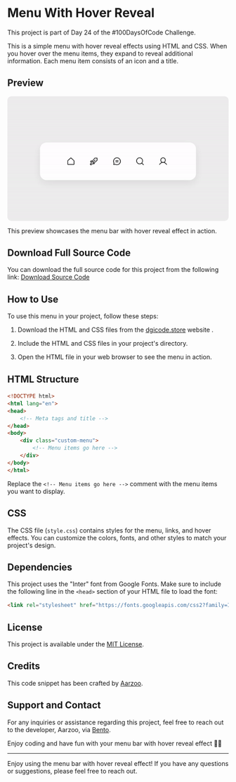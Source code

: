 # Menu With Hover Reveal

This project is part of Day 24 of the #100DaysOfCode Challenge.

This is a simple menu with hover reveal effects using HTML and CSS. When you hover over the menu items, they expand to reveal additional information. Each menu item consists of an icon and a title.

## Preview

<div style="display: flex; align-items: center; justify-content: center; width: 100%; border-radius: 0.6rem;">
    <img src="preview.gif" alt="preview GIF" width="100%" height="100%" style="overflow: none; border-radius: inherit;"/>
</div>

This preview showcases the menu bar with hover reveal effect in action.

## Download Full Source Code

You can download the full source code for this project from the following link: [Download Source Code](https://t.me/CodeWithAarzoo)

## How to Use

To use this menu in your project, follow these steps:

1. Download the HTML and CSS files from the [dgicode.store](https://dgicode.store/product/menu-with-hover-reveal-using-html-and-css/) website .

2. Include the HTML and CSS files in your project's directory.

3. Open the HTML file in your web browser to see the menu in action.

## HTML Structure

```html
<!DOCTYPE html>
<html lang="en">
<head>
    <!-- Meta tags and title -->
</head>
<body>
    <div class="custom-menu">
        <!-- Menu items go here -->
    </div>
</body>
</html>
```

Replace the `<!-- Menu items go here -->` comment with the menu items you want to display.

## CSS

The CSS file (`style.css`) contains styles for the menu, links, and hover effects. You can customize the colors, fonts, and other styles to match your project's design.

## Dependencies

This project uses the "Inter" font from Google Fonts. Make sure to include the following line in the `<head>` section of your HTML file to load the font:

```html
<link rel="stylesheet" href="https://fonts.googleapis.com/css2?family=Inter:wght@300;400;500;600;700;800;900&display=swap">
```

## License

This project is available under the [MIT License](LICENSE).

## Credits

This code snippet has been crafted by [Aarzoo](https://twitter.com/withaarzoo).

## Support and Contact

For any inquiries or assistance regarding this project, feel free to reach out to the developer, Aarzoo, via [Bento](https://bento.me/withaarzoo).

Enjoy coding and have fun with your menu bar with hover reveal effect 🚀✨

---

Enjoy using the menu bar with hover reveal effect! If you have any questions or suggestions, please feel free to reach out.
